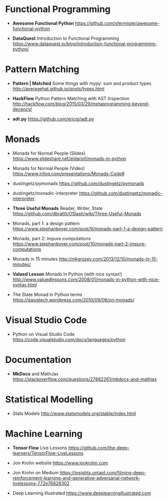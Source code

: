 # Functional Programming

* **Awesome Functional Python** https://github.com/sfermigier/awesome-functional-python

* **DataQuest** Introduction to Functional Programming  https://www.dataquest.io/blog/introduction-functional-programming-python/

# Pattern Matching

* **Pattern | Matched** Some things with mypy: sum and product types http://averagehat.github.io/posts/types.html

* **HackFlow** Python Pattern Matching with AST Inspection http://hackflow.com/blog/2015/03/29/metaprogramming-beyond-decency/

* **adt.py** https://github.com/ericgj/adt.py


# Monads

* Monads for Normal People (Slides) https://www.slideshare.net/eldariof/monads-in-python

* Monads for Normal People (Video) https://www.infoq.com/presentations/Monads-Code#

* dustingetz/pymonads https://github.com/dustingetz/pymonads

* dustingetz/monadic-interpreter https://github.com/dustingetz/monadic-interpreter

* **Three Useful Monads** Reader, Writer, State https://github.com/dbrattli/OSlash/wiki/Three-Useful-Monads

* Monads, part 1: a design pattern https://www.stephanboyer.com/post/9/monads-part-1-a-design-pattern

* Monads, part 2: impure computations https://www.stephanboyer.com/post/10/monads-part-2-impure-computations

* Monads in 15 minutes http://nikgrozev.com/2013/12/10/monads-in-15-minutes/

* **Valued Lesson** Monads in Python (with nice syntax!) http://www.valuedlessons.com/2008/01/monads-in-python-with-nice-syntax.html

* The State Monad in Python terms https://gaiustech.wordpress.com/2010/09/06/on-monads/


# Visual Studio Code

* Python on Visual Studio Code <https://code.visualstudio.com/docs/languages/python>


# Documentation

* **MkDocs** and MathJax https://stackoverflow.com/questions/27882261/mkdocs-and-mathjax


# Statistical Modelling

* Stats Models http://www.statsmodels.org/stable/index.html


# Machine Learning

* **Tensor Flow** Live Lessons https://github.com/the-deep-learners/TensorFlow-LiveLessons

* Jon Krohn website https://www.jonkrohn.com

* Jon Krohn on Medium https://insights.untapt.com/filming-deep-reinforcement-learning-and-generative-adversarial-network-livelessons-772e76828302

* Deep Learning Illustrated https://www.deeplearningillustrated.com


